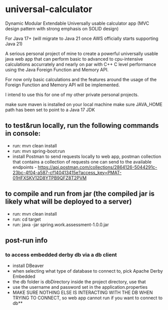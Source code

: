 # universal-calculator
Dynamic Modular Extendable Universally usable calculator app (MVC design pattern with strong emphasis on SOLID design)

For Java 17+ (will migrate to Java 21 once AWS officially starts supporting Java 21)

A serious personal project of mine to create a powerful universally usable java web app that can perform basic to advanced to cpu-intensive calculations accurrately and nearly on par with C++ C level performance using the Java Foreign Function and Memory API.

For now only basic calculations and the features around the usage of the Foreign Function and Memory API will be implemented.

I intend to use this for one of my other private personal projects.

make sure maven is installed on your local machine make sure JAVA_HOME path has been set to point to a Java 17 JDK

## to test&run locally, run the following commands in console:
- run: mvn clean install
- run: mvn spring-boot:run
- install Postman to send requests locally to web app, postman collection that contains a collection of requests one can send to the available endpoints - https://api.postman.com/collections/2864126-5044291c-23bc-4f04-a587-cf140413415e?access_key=PMAT-01HFXSKV12D8YTPB9QFZ8T2PVM
## to compile and run from jar (the compiled jar is likely what will be deployed to a server)
- run: mvn clean install
- run: cd target
- run: java -jar spring.work.assessment-1.0.0.jar
## post-run info
### to access embedded derby db via a db client
- install DBeaver
- when selecting what type of database to connect to, pick Apache Derby Embedded
- the db folder is dbDirectory inside the project directory, use that
- use the username and password set in the application.properties
- MAKE SURE NOTHING ELSE IS INTERACTING WITH THE DB WHEN TRYING TO CONNECT, so web app cannot run if you want to connect to db**
